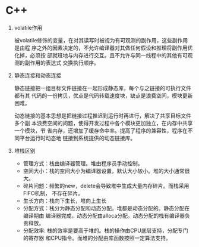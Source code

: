 # C++

1. volatile作用

    被volatile修饰的变量，在对其读写时被视为有可观测的副作用，这些副作用是由程
    序之外的因素决定的，不允许编译器对其做任何假设和推理将副作用优化掉，必须按
    部就班地与内存进行交互。且不允许与同一线程中的其他有可观测的副作用的表达式
    交换执行顺序。

1. 静态连接和动态连接

    静态链接把一组目标文件链接在一起形成静态库，每个与之链接的可执行文件都有其
    代码的一份拷贝，优点是代码转载速度块，缺点是浪费空间，模块更新困难。

    动态链接的基本思想是把链接过程推迟到运行时再进行，解决了共享目标文件多个副
    本浪费空间的问题，使得开发过程中各个模块更加独立，在内存中共享一个模块，节
    省内存，还增加了缓存命中率。提高了程序的兼容性，程序在不同平台运行时动态地
    链接到系统提供的动态链接库。

1. 堆栈区别

    - 管理方式：栈由编译器管理。堆由程序员手动控制。
    - 空间大小：栈的空间大小为编译器设置，默认大小较小。堆的大小通常很大。
    - 碎片问题：频繁的new，delete会导致堆中生成大量内存碎片。而栈采用FIFO机制，
      不存在碎片。
    - 生长方向：栈向下生长，堆向上生长
    - 分配方式：栈分为静态分配和动态分配。堆都是动态分配的。静态分配在编译期由
      编译器完成，动态分配由alloca分配。动态分配的栈有编译器负责释放。
    - 分配效率: 栈的效率是要高于堆的。栈的操作由CPU底层支持，分配专门的寄存器
      和CPU指令。而堆的分配由库函数按照一定算法支持。
